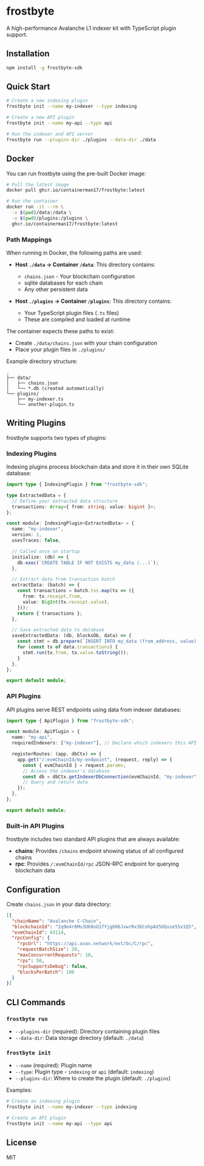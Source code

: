 # frostbyte

A high-performance Avalanche L1 indexer kit with TypeScript plugin support.

## Installation

```bash
npm install -g frostbyte-sdk
```

## Quick Start

```bash
# Create a new indexing plugin
frostbyte init --name my-indexer --type indexing

# Create a new API plugin
frostbyte init --name my-api --type api

# Run the indexer and API server
frostbyte run --plugins-dir ./plugins --data-dir ./data
```

## Docker

You can run frostbyte using the pre-built Docker image:

```bash
# Pull the latest image
docker pull ghcr.io/containerman17/frostbyte:latest

# Run the container
docker run -it --rm \
  -v $(pwd)/data:/data \
  -v $(pwd)/plugins:/plugins \
  ghcr.io/containerman17/frostbyte:latest
```

### Path Mappings

When running in Docker, the following paths are used:

- **Host `./data` → Container `/data`**: This directory contains:
  - `chains.json` - Your blockchain configuration
  - sqlite databases for each chain
  - Any other persistent data

- **Host `./plugins` → Container `/plugins`**: This directory contains:
  - Your TypeScript plugin files (`.ts` files)
  - These are compiled and loaded at runtime

The container expects these paths to exist:

- Create `./data/chains.json` with your chain configuration
- Place your plugin files in `./plugins/`

Example directory structure:

```
.
├── data/
│   ├── chains.json
│   └── *.db (created automatically)
└── plugins/
    ├── my-indexer.ts
    └── another-plugin.ts
```

## Writing Plugins

frostbyte supports two types of plugins:

### Indexing Plugins

Indexing plugins process blockchain data and store it in their own SQLite
database:

```typescript
import type { IndexingPlugin } from "frostbyte-sdk";

type ExtractedData = {
  // Define your extracted data structure
  transactions: Array<{ from: string; value: bigint }>;
};

const module: IndexingPlugin<ExtractedData> = {
  name: "my-indexer",
  version: 1,
  usesTraces: false,

  // Called once on startup
  initialize: (db) => {
    db.exec(`CREATE TABLE IF NOT EXISTS my_data (...)`);
  },

  // Extract data from transaction batch
  extractData: (batch) => {
    const transactions = batch.txs.map(tx => ({
      from: tx.receipt.from,
      value: BigInt(tx.receipt.value),
    }));
    return { transactions };
  },

  // Save extracted data to database
  saveExtractedData: (db, blocksDb, data) => {
    const stmt = db.prepare(`INSERT INTO my_data (from_address, value) VALUES (?, ?)`);
    for (const tx of data.transactions) {
      stmt.run(tx.from, tx.value.toString());
    }
  },
};

export default module;
```

### API Plugins

API plugins serve REST endpoints using data from indexer databases:

```typescript
import type { ApiPlugin } from "frostbyte-sdk";

const module: ApiPlugin = {
  name: "my-api",
  requiredIndexers: ["my-indexer"], // Declare which indexers this API needs

  registerRoutes: (app, dbCtx) => {
    app.get("/:evmChainId/my-endpoint", (request, reply) => {
      const { evmChainId } = request.params;
      // Access the indexer's database
      const db = dbCtx.getIndexerDbConnection(evmChainId, "my-indexer");
      // Query and return data
    });
  },
};

export default module;
```

### Built-in API Plugins

frostbyte includes two standard API plugins that are always available:

- **chains**: Provides `/chains` endpoint showing status of all configured
  chains
- **rpc**: Provides `/:evmChainId/rpc` JSON-RPC endpoint for querying blockchain
  data

## Configuration

Create `chains.json` in your data directory:

```json
[{
  "chainName": "Avalanche C-Chain",
  "blockchainId": "2q9e4r6Mu3U68nU1fYjgbR6JvwrRx36CohpAX5UQxse55x1Q5",
  "evmChainId": 43114,
  "rpcConfig": {
    "rpcUrl": "https://api.avax.network/ext/bc/C/rpc",
    "requestBatchSize": 20,
    "maxConcurrentRequests": 10,
    "rps": 50,
    "rpcSupportsDebug": false,
    "blocksPerBatch": 100
  }
}]
```

## CLI Commands

### `frostbyte run`

- `--plugins-dir` (required): Directory containing plugin files
- `--data-dir`: Data storage directory (default: `./data`)

### `frostbyte init`

- `--name` (required): Plugin name
- `--type`: Plugin type - `indexing` or `api` (default: `indexing`)
- `--plugins-dir`: Where to create the plugin (default: `./plugins`)

Examples:

```bash
# Create an indexing plugin
frostbyte init --name my-indexer --type indexing

# Create an API plugin
frostbyte init --name my-api --type api
```

## License

MIT

